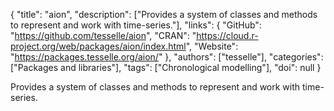 {
  "title": "aion",
  "description": ["Provides a system of classes and methods to represent and work with time-series."],
  "links": {
    "GitHub": "https://github.com/tesselle/aion",
    "CRAN": "https://cloud.r-project.org/web/packages/aion/index.html",
    "Website": "https://packages.tesselle.org/aion/"
  },
  "authors": ["tesselle"],
  "categories": ["Packages and libraries"],
  "tags": ["Chronological modelling"],
  "doi": null
}

<!-- Generated by csv2md.R – do not edit by hand -->

Provides a system of classes and methods to represent and work with time-series.